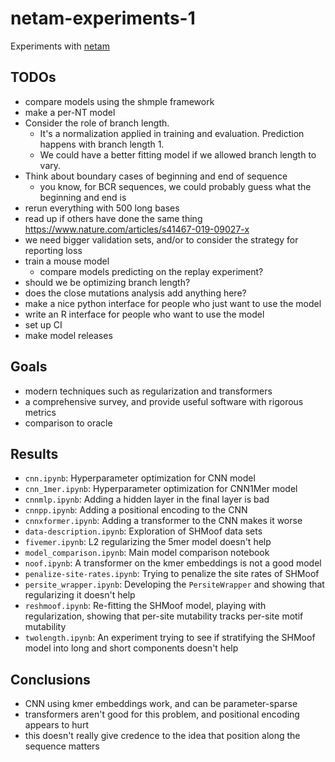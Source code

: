 # netam-experiments-1

Experiments with [netam](https://github.com/matsengrp/netam)


## TODOs

* compare models using the shmple framework
* make a per-NT model
* Consider the role of branch length. 
    * It's a normalization applied in training and evaluation. Prediction happens with branch length 1. 
    * We could have a better fitting model if we allowed branch length to vary.
* Think about boundary cases of beginning and end of sequence
    * you know, for BCR sequences, we could probably guess what the beginning and end is
* rerun everything with 500 long bases
* read up if others have done the same thing https://www.nature.com/articles/s41467-019-09027-x
* we need bigger validation sets, and/or to consider the strategy for reporting loss
* train a mouse model
    * compare models predicting on the replay experiment?
* should we be optimizing branch length?
* does the close mutations analysis add anything here?
* make a nice python interface for people who just want to use the model
* write an R interface for people who want to use the model
* set up CI
* make model releases


## Goals

* modern techniques such as regularization and transformers
* a comprehensive survey, and provide useful software with rigorous metrics
* comparison to oracle


## Results

* `cnn.ipynb`: Hyperparameter optimization for CNN model
* `cnn_1mer.ipynb`: Hyperparameter optimization for CNN1Mer model
* `cnnmlp.ipynb`: Adding a hidden layer in the final layer is bad
* `cnnpp.ipynb`: Adding a positional encoding to the CNN
* `cnnxformer.ipynb`: Adding a transformer to the CNN makes it worse
* `data-description.ipynb`: Exploration of SHMoof data sets
* `fivemer.ipynb`: L2 regularizing the 5mer model doesn't help
* `model_comparison.ipynb`: Main model comparison notebook
* `noof.ipynb`: A transformer on the kmer embeddings is not a good model
* `penalize-site-rates.ipynb`: Trying to penalize the site rates of SHMoof
* `persite_wrapper.ipynb`: Developing the `PersiteWrapper` and showing that regularizing it doesn't help
* `reshmoof.ipynb`: Re-fitting the SHMoof model, playing with regularization, showing that per-site mutability tracks per-site motif mutability
* `twolength.ipynb`: An experiment trying to see if stratifying the SHMoof model into long and short components doesn't help
 

## Conclusions
* CNN using kmer embeddings work, and can be parameter-sparse
* transformers aren't good for this problem, and positional encoding appears to hurt
* this doesn't really give credence to the idea that position along the sequence matters
